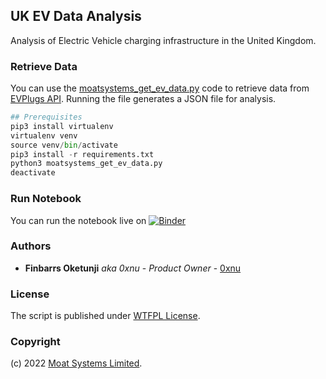 ## UK EV Data Analysis

Analysis of Electric Vehicle charging infrastructure in the United Kingdom.

### Retrieve Data

You can use the [moatsystems_get_ev_data.py](./moatsystems_get_ev_data.py) code to retrieve data from [EVPlugs API](https://moatsystems.com/evplugs-api/). Running the file generates a JSON file for analysis.

```python
## Prerequisites
pip3 install virtualenv
virtualenv venv
source venv/bin/activate
pip3 install -r requirements.txt
python3 moatsystems_get_ev_data.py
deactivate
```

### Run Notebook

You can run the notebook live on [![Binder](https://mybinder.org/badge_logo.svg)](https://mybinder.org/v2/gh/moatsystems/uk_ev_data_analysis/main?filepath=moatsystems_ev_data_analysis.ipynb)

### Authors

- **Finbarrs Oketunji** _aka 0xnu_ - _Product Owner_ - [0xnu](https://github.com/0xnu)

### License

The script is published under [WTFPL License](LICENSE).

### Copyright

(c) 2022 [Moat Systems Limited](https://moatsystems.com).